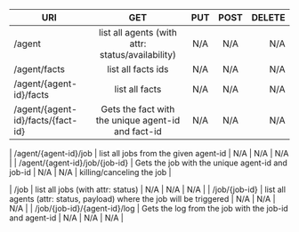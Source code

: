 | URI                              | GET																																				| PUT   | POST   										| DELETE										|
| --------------------------------- |:-------------------------------------------------------------------------:|:-----:|:------------------------:|---------------------------:|
| /agent														| list all agents (with attr: status/availability)													| N/A   | N/A												| N/A												|
| /agent/facts											| list all facts ids															 													| N/A   | N/A												| N/A												|
| /agent/{agent-id}/facts						| list all facts																	 													| N/A   | N/A												| N/A												|
| /agent/{agent-id}/facts/{fact-id}	| Gets the fact with the unique agent-id and fact-id												| N/A   | N/A												| N/A												|

| /agent/{agent-id}/job							| list all jobs from the given agent-id																			| N/A   | N/A												| N/A												|
| /agent/{agent-id}/job/{job-id}		| Gets the job with the unique agent-id and job-id													| N/A   | N/A												| killing/canceling the job	|

| /job															| list all jobs (with attr: status)																					| N/A   | N/A												| N/A												|
| /job/{job-id}											| list all agents (attr: status, payload) where the job will be triggered		| N/A   | N/A												| N/A												|
| /job/{job-id}/{agent-id}/log			| Gets the log from the job with the job-id	and agent-id										| N/A   | N/A												| N/A												|